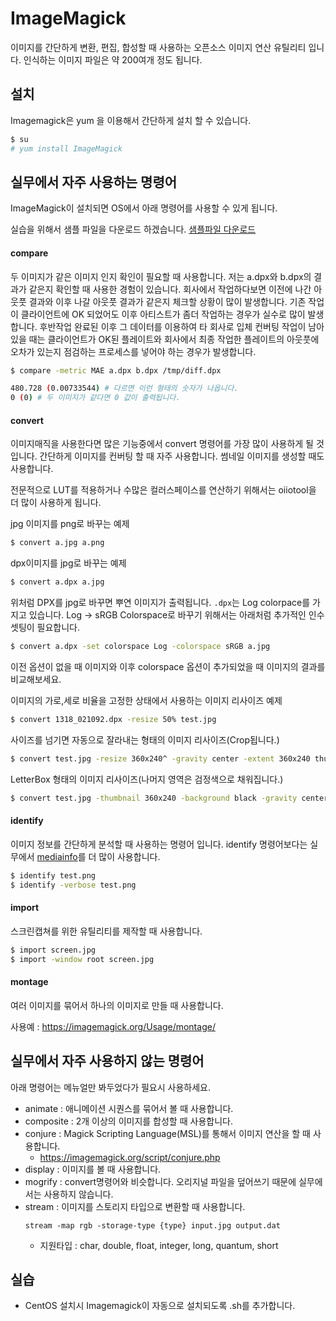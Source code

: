 # ImageMagick
이미지를 간단하게 변환, 편집, 합성할 때 사용하는 오픈소스 이미지 연산 유틸리티 입니다.
인식하는 이미지 파일은 약 200여개 정도 됩니다.

## 설치
Imagemagick은 yum 을 이용해서 간단하게 설치 할 수 있습니다.

```bash
$ su
# yum install ImageMagick
```

## 실무에서 자주 사용하는 명령어
ImageMagick이 설치되면 OS에서 아래 명령어를 사용할 수 있게 됩니다.

실습을 위해서 샘플 파일을 다운로드 하겠습니다. [샘플파일 다운로드](sample.md)


#### compare
두 이미지가 같은 이미지 인지 확인이 필요할 때 사용합니다.
저는 a.dpx와 b.dpx의 결과가 같은지 확인할 때 사용한 경험이 있습니다.
회사에서 작업하다보면 이전에 나간 아웃풋 결과와 이후 나갈 아웃풋 결과가 같은지 체크할 상황이 많이 발생합니다.
기존 작업이 클라이언트에 OK 되었어도 이후 아티스트가 좀더 작업하는 경우가 실수로 많이 발생합니다.
후반작업 완료된 이후 그 데이터를 이용하여 타 회사로 입체 컨버팅 작업이 남아있을 때는 클라이언트가 OK된 플레이트와 회사에서 최종 작업한 플레이트의 아웃풋에 오차가 있는지 점검하는 프로세스를 넣어야 하는 경우가 발생합니다.

```bash
$ compare -metric MAE a.dpx b.dpx /tmp/diff.dpx

480.728 (0.00733544) # 다르면 이런 형태의 숫자가 나옵니다.
0 (0) # 두 이미지가 같다면 0 값이 출력됩니다.
```

#### convert
이미지매직을 사용한다면 많은 기능중에서 convert 명령어를 가장 많이 사용하게 될 것입니다.
간단하게 이미지를 컨버팅 할 때 자주 사용합니다. 썸네일 이미지를 생성할 때도 사용합니다.

전문적으로 LUT를 적용하거나 수많은 컬러스페이스를 연산하기 위해서는 oiiotool을 더 많이 사용하게 됩니다.

jpg 이미지를 png로 바꾸는 예제

```bash
$ convert a.jpg a.png
```

dpx이미지를 jpg로 바꾸는 예제

```bash
$ convert a.dpx a.jpg
```

위처럼 DPX를 jpg로 바꾸면 뿌연 이미지가 출력됩니다. `.dpx`는 Log colorpace를 가지고 있습니다.
Log -> sRGB Colorspace로 바꾸기 위해서는 아래처럼 추가적인 인수 셋팅이 필요합니다.

```bash
$ convert a.dpx -set colorspace Log -colorspace sRGB a.jpg
```

이전 옵션이 없을 때 이미지와 이후 colorspace 옵션이 추가되었을 때 이미지의 결과를 비교해보세요.


이미지의 가로,세로 비율을 고정한 상태에서 사용하는 이미지 리사이즈 예제

```bash
$ convert 1318_021092.dpx -resize 50% test.jpg
```

사이즈를 넘기면 자동으로 잘라내는 형태의 이미지 리사이즈(Crop됩니다.)

```bash
$ convert test.jpg -resize 360x240^ -gravity center -extent 360x240 thumb.jpg
```

LetterBox 형태의 이미지 리사이즈(나머지 영역은 검정색으로 채워집니다.)

```bash
$ convert test.jpg -thumbnail 360x240 -background black -gravity center -extent 360x240 thumb.jpg
```

#### identify
이미지 정보를 간단하게 분석할 때 사용하는 명령어 입니다.
identify 명령어보다는 실무에서 [mediainfo](mediainfo.md)를 더 많이 사용합니다.

```bash
$ identify test.png
$ identify -verbose test.png
```

#### import
스크린캡쳐를 위한 유틸리티를 제작할 때 사용합니다.

```bash
$ import screen.jpg
$ import -window root screen.jpg
```

#### montage
여러 이미지를 묶어서 하나의 이미지로 만들 때 사용합니다.

사용예 : https://imagemagick.org/Usage/montage/


## 실무에서 자주 사용하지 않는 명령어
아래 명령어는 메뉴얼만 봐두었다가 필요시 사용하세요.

- animate : 애니메이션 시퀀스를 묶어서 볼 때 사용합니다.
- composite : 2개 이상의 이미지를 합성할 때 사용합니다.
- conjure : Magick Scripting Language(MSL)를 통해서 이미지 연산을 할 때 사용합니다.
    - https://imagemagick.org/script/conjure.php
- display : 이미지를 볼 때 사용합니다.
- mogrify : convert명령어와 비슷합니다. 오리지널 파일을 덮어쓰기 때문에 실무에서는 사용하지 않습니다.
- stream : 이미지를 스토리지 타입으로 변환할 때 사용합니다.
    ```
    stream -map rgb -storage-type {type} input.jpg output.dat
    ```
    - 지원타입 : char, double, float, integer, long, quantum, short

## 실습
- CentOS 설치시 Imagemagick이 자동으로 설치되도록 .sh를 추가합니다.